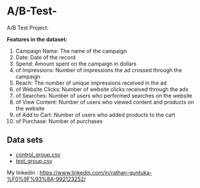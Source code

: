 # A/B-Test-
A/B Test Project:

**Features in the dataset:**

1. Campaign Name: The name of the campaign
2. Date: Date of the record
3. Spend: Amount spent on the campaign in dollars
4. of Impressions: Number of impressions the ad crossed through the campaign
5. Reach: The number of unique impressions received in the ad
6. of Website Clicks: Number of website clicks received through the ads
7. of Searches: Number of users who performed searches on the website
8. of View Content: Number of users who viewed content and products on the website
9. of Add to Cart: Number of users who added products to the cart
10. of Purchase: Number of purchases


## Data sets

 - [control_group.csv](https://drive.google.com/file/d/1u3PBDQp4XJUBo8N-O-FWujiLE2nkvwTP/view?usp=sharing)
 - [test_group.csv](https://drive.google.com/file/d/1kqBlD9VPFVXzr8y1uCSgq8glssUnOKod/view?usp=sharing)
 

 

My linkedin : https://www.linkedin.com/in/rathan-guntuka-%F0%9F%93%8A-992123252/
